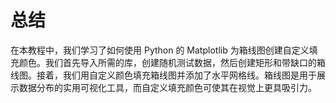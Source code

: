 # 总结

在本教程中，我们学习了如何使用 Python 的 Matplotlib 为箱线图创建自定义填充颜色。我们首先导入所需的库，创建随机测试数据，然后创建矩形和带缺口的箱线图。接着，我们用自定义颜色填充箱线图并添加了水平网格线。箱线图是用于展示数据分布的实用可视化工具，而自定义填充颜色可使其在视觉上更具吸引力。
